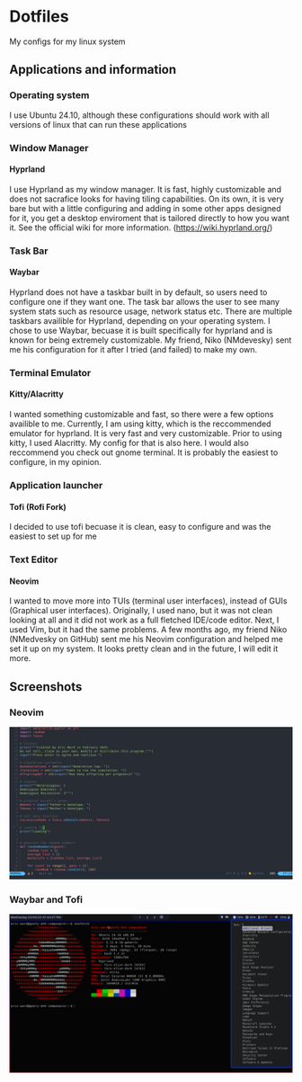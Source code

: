 # Dotfiles


My configs for my linux system

## Applications and information

### Operating system

I use Ubuntu 24.10, although these configurations should work with all versions of linux that can run these applications

### Window Manager
#### Hyprland

I use Hyprland as my window manager. It is fast, highly customizable and does not sacrafice looks for having tiling capabilities. On its own, it is very bare but with a little configuring and adding in some other apps designed for it, you get a desktop enviroment that is tailored directly to how you want it. See the official wiki for more information. (https://wiki.hyprland.org/)

### Task Bar 
#### Waybar

Hyprland does not have a taskbar built in by default, so users need to configure one if they want one. The task bar allows the user to see many system stats such as resource usage, network status etc. There are multiple taskbars availible for Hyprland, depending on your operating system. I chose to use Waybar, becuase it is built specifically for hyprland and is known for being extremely customizable. My friend, Niko (NMdevesky) sent me his configuration for it after I tried (and failed) to make my own.

### Terminal Emulator
#### Kitty/Alacritty

I wanted something customizable and fast, so there were a few options availible to me. Currently, I am using kitty, which is the reccommended emulator for hyprland. It is very fast and very customizable. Prior to using kitty, I used Alacritty. My config for that is also here. I would also reccommend you check out gnome terminal. It is probably the easiest to configure, in  my opinion.

### Application launcher
#### Tofi (Rofi Fork)

I decided to use tofi becuase it is clean, easy to configure and was the easiest to set up for me

### Text Editor
#### Neovim

I wanted to move more into TUIs (terminal user interfaces), instead of GUIs (Graphical user interfaces). Originally, I used nano, but it was not clean looking at all and it did not work as a full fletched IDE/code editor. Next, I used Vim, but it had the same problems. A few months ago, my friend Niko (NMedvesky on GitHub) sent me his Neovim configuration and helped me set it up on my system. It looks pretty clean and in the future, I will edit it more.


## Screenshots

### Neovim

![nvim ss](https://github.com/Eric-Ward475/dotfiles/blob/main/repo_imgs/nvim%20ss.png?raw=true)
### Waybar and Tofi

![waybar tofi ss](https://github.com/Eric-Ward475/dotfiles/blob/main/repo_imgs/tofi%20and%20waybar.png)
